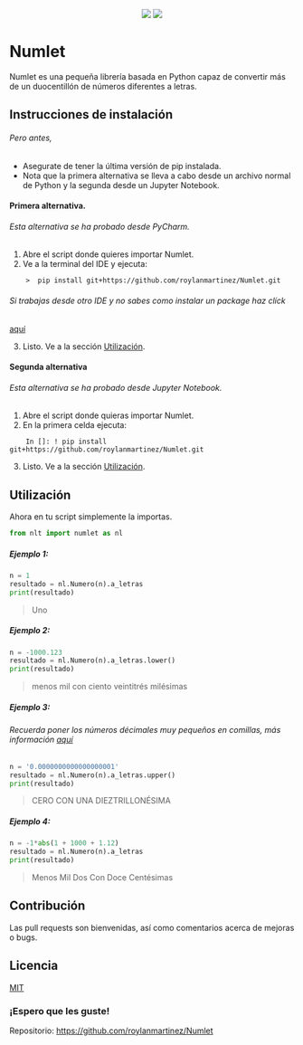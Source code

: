 <p align="center">
    <a href="LICENSE">
        <img src="https://img.shields.io/badge/license-MIT-brightgreen" /></a>
    <a href="setup.py">
        <img src="https://img.shields.io/badge/version-2.0-informational" /></a>
</p>

# Numlet

Numlet es una pequeña librería basada en Python capaz de convertir más de un duocentillón de números diferentes
a letras. 

## Instrucciones de instalación 
###### Pero antes,
 - Asegurate de tener la última versión de pip instalada.
 - Nota que la primera alternativa se lleva a cabo desde un archivo normal de Python y la 
 segunda desde un Jupyter Notebook.
#### Primera alternativa.
###### Esta alternativa se ha probado desde PyCharm.
1. Abre el script donde quieres importar Numlet.
2. Ve a la terminal del IDE y ejecuta:
```
    >  pip install git+https://github.com/roylanmartinez/Numlet.git
```
###### Si trabajas desde otro IDE y no sabes como instalar un package haz clíck
 [aquí](https://packaging.python.org/tutorials/installing-packages/)

3. Listo. Ve a la sección [Utilización](#utilización). 

#### Segunda alternativa
###### Esta alternativa se ha probado desde Jupyter Notebook.
1. Abre el script donde quieras importar Numlet.
2. En la primera celda ejecuta:
```
    In []: ! pip install git+https://github.com/roylanmartinez/Numlet.git
```
3. Listo. Ve a la sección [Utilización](#utilización). 
## Utilización 
Ahora en tu script simplemente la importas.
```python
from nlt import numlet as nl
```

##### Ejemplo 1:
```python
n = 1
resultado = nl.Numero(n).a_letras
print(resultado)
```
> Uno
##### Ejemplo 2:
```python
n = -1000.123
resultado = nl.Numero(n).a_letras.lower()
print(resultado)
```
 > menos mil con ciento veintitrés milésimas
##### Ejemplo 3: 
###### *Recuerda poner los números décimales muy pequeños en comillas, más información [aquí](https://docs.python.org/3/tutorial/floatingpoint.html)*
```python
n = '0.0000000000000000001'
resultado = nl.Numero(n).a_letras.upper()
print(resultado)
```
> CERO CON UNA DIEZTRILLONÉSIMA
##### Ejemplo 4:
```python
n = -1*abs(1 + 1000 + 1.12)
resultado = nl.Numero(n).a_letras
print(resultado)
```
 > Menos Mil Dos Con Doce Centésimas
## Contribución
Las pull requests son bienvenidas, así como comentarios acerca de mejoras o bugs. 

## Licencia
[MIT](LICENSE)

### ¡Espero que les guste! 
Repositorio: https://github.com/roylanmartinez/Numlet
